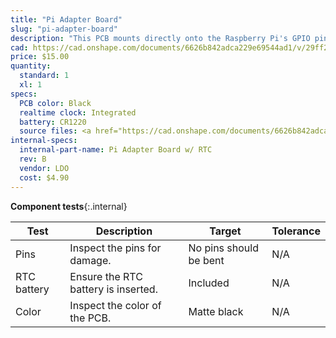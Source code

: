```yaml
---
title: "Pi Adapter Board"
slug: "pi-adapter-board"
description: "This PCB mounts directly onto the Raspberry Pi's GPIO pin header and provides push buttons and LED indicators as well as connectors for external buttons and LEDs. It also features a real-time clock for timekeeping in offline situations."
cad: https://cad.onshape.com/documents/6626b842adca229e69544ad1/v/29ff27176ad028c3b865f257/e/5cc1f2e5d219599e9e4c0b73
price: $15.00
quantity:
  standard: 1
  xl: 1
specs:
  PCB color: Black
  realtime clock: Integrated
  battery: CR1220
  source files: <a href="https://cad.onshape.com/documents/6626b842adca229e69544ad1/v/29ff27176ad028c3b865f257/e/bbf30d9d4ffd76dbc7f83784">Schematic</a> and <a href="https://cad.onshape.com/documents/6626b842adca229e69544ad1/v/29ff27176ad028c3b865f257/e/539103a39c1f7b98888d2536">Board Layout</a>.
internal-specs:
  internal-part-name: Pi Adapter Board w/ RTC
  rev: B
  vendor: LDO
  cost: $4.90
---
```


**Component tests**{:.internal}

|Test         |Description  |Target       |Tolerance    |
|-------------|-------------|-------------|-------------|
|Pins         |Inspect the pins for damage.|No pins should be bent|N/A
|RTC battery  |Ensure the RTC battery is inserted.|Included|N/A
|Color        |Inspect the color of the PCB.|Matte black|N/A
